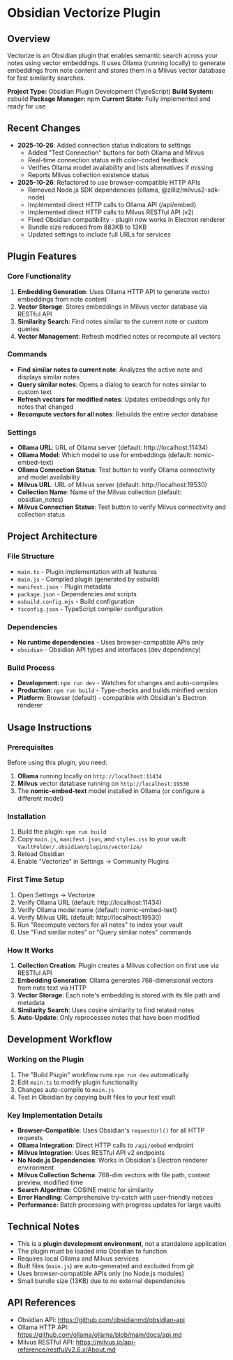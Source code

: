 # Obsidian Vectorize Plugin

## Overview
Vectorize is an Obsidian plugin that enables semantic search across your notes using vector embeddings. It uses Ollama (running locally) to generate embeddings from note content and stores them in a Milvus vector database for fast similarity searches.

**Project Type:** Obsidian Plugin Development (TypeScript)
**Build System:** esbuild
**Package Manager:** npm
**Current State:** Fully implemented and ready for use

## Recent Changes
- **2025-10-26**: Added connection status indicators to settings
  - Added "Test Connection" buttons for both Ollama and Milvus
  - Real-time connection status with color-coded feedback
  - Verifies Ollama model availability and lists alternatives if missing
  - Reports Milvus collection existence status
- **2025-10-26**: Refactored to use browser-compatible HTTP APIs
  - Removed Node.js SDK dependencies (ollama, @zilliz/milvus2-sdk-node)
  - Implemented direct HTTP calls to Ollama API (/api/embed)
  - Implemented direct HTTP calls to Milvus RESTful API (v2)
  - Fixed Obsidian compatibility - plugin now works in Electron renderer
  - Bundle size reduced from 883KB to 13KB
  - Updated settings to include full URLs for services

## Plugin Features

### Core Functionality
1. **Embedding Generation**: Uses Ollama HTTP API to generate vector embeddings from note content
2. **Vector Storage**: Stores embeddings in Milvus vector database via RESTful API
3. **Similarity Search**: Find notes similar to the current note or custom queries
4. **Vector Management**: Refresh modified notes or recompute all vectors

### Commands
- **Find similar notes to current note**: Analyzes the active note and displays similar notes
- **Query similar notes**: Opens a dialog to search for notes similar to custom text
- **Refresh vectors for modified notes**: Updates embeddings only for notes that changed
- **Recompute vectors for all notes**: Rebuilds the entire vector database

### Settings
- **Ollama URL**: URL of Ollama server (default: http://localhost:11434)
- **Ollama Model**: Which model to use for embeddings (default: nomic-embed-text)
- **Ollama Connection Status**: Test button to verify Ollama connectivity and model availability
- **Milvus URL**: URL of Milvus server (default: http://localhost:19530)
- **Collection Name**: Name of the Milvus collection (default: obsidian_notes)
- **Milvus Connection Status**: Test button to verify Milvus connectivity and collection status

## Project Architecture

### File Structure
- `main.ts` - Plugin implementation with all features
- `main.js` - Compiled plugin (generated by esbuild)
- `manifest.json` - Plugin metadata
- `package.json` - Dependencies and scripts
- `esbuild.config.mjs` - Build configuration
- `tsconfig.json` - TypeScript compiler configuration

### Dependencies
- **No runtime dependencies** - Uses browser-compatible APIs only
- `obsidian` - Obsidian API types and interfaces (dev dependency)

### Build Process
- **Development**: `npm run dev` - Watches for changes and auto-compiles
- **Production**: `npm run build` - Type-checks and builds minified version
- **Platform**: Browser (default) - compatible with Obsidian's Electron renderer

## Usage Instructions

### Prerequisites
Before using this plugin, you need:
1. **Ollama** running locally on `http://localhost:11434`
2. **Milvus** vector database running on `http://localhost:19530`
3. The **nomic-embed-text** model installed in Ollama (or configure a different model)

### Installation
1. Build the plugin: `npm run build`
2. Copy `main.js`, `manifest.json`, and `styles.css` to your vault:
   `VaultFolder/.obsidian/plugins/vectorize/`
3. Reload Obsidian
4. Enable "Vectorize" in Settings → Community Plugins

### First Time Setup
1. Open Settings → Vectorize
2. Verify Ollama URL (default: http://localhost:11434)
3. Verify Ollama model name (default: nomic-embed-text)
4. Verify Milvus URL (default: http://localhost:19530)
5. Run "Recompute vectors for all notes" to index your vault
6. Use "Find similar notes" or "Query similar notes" commands

### How It Works
1. **Collection Creation**: Plugin creates a Milvus collection on first use via RESTful API
2. **Embedding Generation**: Ollama generates 768-dimensional vectors from note text via HTTP
3. **Vector Storage**: Each note's embedding is stored with its file path and metadata
4. **Similarity Search**: Uses cosine similarity to find related notes
5. **Auto-Update**: Only reprocesses notes that have been modified

## Development Workflow

### Working on the Plugin
1. The "Build Plugin" workflow runs `npm run dev` automatically
2. Edit `main.ts` to modify plugin functionality
3. Changes auto-compile to `main.js`
4. Test in Obsidian by copying built files to your test vault

### Key Implementation Details
- **Browser-Compatible**: Uses Obsidian's `requestUrl()` for all HTTP requests
- **Ollama Integration**: Direct HTTP calls to `/api/embed` endpoint
- **Milvus Integration**: Uses RESTful API v2 endpoints
- **No Node.js Dependencies**: Works in Obsidian's Electron renderer environment
- **Milvus Collection Schema**: 768-dim vectors with file path, content preview, modified time
- **Search Algorithm**: COSINE metric for similarity
- **Error Handling**: Comprehensive try-catch with user-friendly notices
- **Performance**: Batch processing with progress updates for large vaults

## Technical Notes
- This is a **plugin development environment**, not a standalone application
- The plugin must be loaded into Obsidian to function
- Requires local Ollama and Milvus services
- Built files (`main.js`) are auto-generated and excluded from git
- Uses browser-compatible APIs only (no Node.js modules)
- Small bundle size (13KB) due to no external dependencies

## API References
- Obsidian API: https://github.com/obsidianmd/obsidian-api
- Ollama HTTP API: https://github.com/ollama/ollama/blob/main/docs/api.md
- Milvus RESTful API: https://milvus.io/api-reference/restful/v2.6.x/About.md
